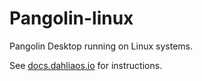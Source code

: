 # Pangolin-linux
Pangolin Desktop running on Linux systems.

See [docs.dahliaos.io](https://docs.dahliaos.io/pangolin/pangolin-linux) for instructions.
